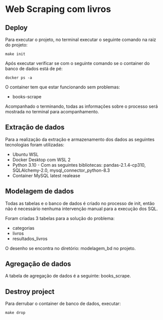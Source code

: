 # Web Scraping com livros

## Deploy

Para executar o projeto, no terminal executar o seguinte comando na raiz do projeto:
```
make init
```

Após executar verificar se com o seguinte comando se o container do banco de dados está de pé:

```
docker ps -a
```

O container tem que estar funcionando sem problemas:

- books-scrape

Acompanhado o terminando, todas as informações sobre o processo será mostrada no terminal para acompanhamento.

## Extração de dados

Para a realização da extração e armazenamento dos dados as seguintes tecnologias foram utilizadas:

- Ubuntu WSL
- Docker Desktop com WSL 2
- Python 3.10 - Com as seguintes bibliotecas:  pandas-2.1.4-cp310, SQLAlchemy-2.0, mysql_connector_python-8.3
- Container MySQL latest realease

## Modelagem de dados

Todas as tabelas e o banco de dados é criado no processo de init, então não é necessário nenhuma intervenção manual para a execução dos SQL.

Foram criadas 3 tabelas para a solução do problema:

- categorias
- livros
- resultados_livros

O desenho se encontra no diretório: modelagem_bd no projeto.

## Agregação de dados

A tabela de agregação de dados é a seguinte: books_scrape.

## Destroy project

Para derrubar o container de banco de dados, executar:

```
make drop
```